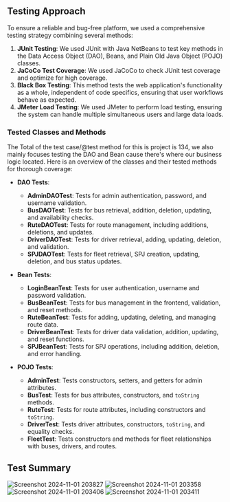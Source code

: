 
## Testing Approach

To ensure a reliable and bug-free platform, we used a comprehensive testing strategy combining several methods:

1. **JUnit Testing**: We used JUnit with Java NetBeans to test key methods in the Data Access Object (DAO), Beans, and Plain Old Java Object (POJO) classes.
2. **JaCoCo Test Coverage**: We used JaCoCo to check JUnit test coverage and optimize for high coverage.
3. **Black Box Testing**: This method tests the web application's functionality as a whole, independent of code specifics, ensuring that user workflows behave as expected.
4. **JMeter Load Testing**: We used JMeter to perform load testing, ensuring the system can handle multiple simultaneous users and large data loads.

### Tested Classes and Methods

The Total of the test case/@test method for this is project is 134, we also mainly focuses testing the DAO and Bean cause there's where our business logic located. 
Here is an overview of the classes and their tested methods for thorough coverage:

- **DAO Tests**:
  - **AdminDAOTest**: Tests for admin authentication, password, and username validation.
  - **BusDAOTest**: Tests for bus retrieval, addition, deletion, updating, and availability checks.
  - **RuteDAOTest**: Tests for route management, including additions, deletions, and updates.
  - **DriverDAOTest**: Tests for driver retrieval, adding, updating, deletion, and validation.
  - **SPJDAOTest**: Tests for fleet retrieval, SPJ creation, updating, deletion, and bus status updates.

- **Bean Tests**:
  - **LoginBeanTest**: Tests for user authentication, username and password validation.
  - **BusBeanTest**: Tests for bus management in the frontend, validation, and reset methods.
  - **RuteBeanTest**: Tests for adding, updating, deleting, and managing route data.
  - **DriverBeanTest**: Tests for driver data validation, addition, updating, and reset functions.
  - **SPJBeanTest**: Tests for SPJ operations, including addition, deletion, and error handling.

- **POJO Tests**:
  - **AdminTest**: Tests constructors, setters, and getters for admin attributes.
  - **BusTest**: Tests for bus attributes, constructors, and `toString` methods.
  - **RuteTest**: Tests for route attributes, including constructors and `toString`.
  - **DriverTest**: Tests driver attributes, constructors, `toString`, and equality checks.
  - **FleetTest**: Tests constructors and methods for fleet relationships with buses, drivers, and routes.

## Test Summary
![Screenshot 2024-11-01 203827](https://github.com/user-attachments/assets/86a20176-f840-42ca-8018-ed487cd3a57d)
![Screenshot 2024-11-01 203358](https://github.com/user-attachments/assets/d952956d-14d7-4096-9954-d1ec11515f5b)
![Screenshot 2024-11-01 203406](https://github.com/user-attachments/assets/25fd8ffc-f6a0-4840-83f6-565b46f773f9)
![Screenshot 2024-11-01 203411](https://github.com/user-attachments/assets/bebb744b-0309-499b-8c99-55d4a656b963)


